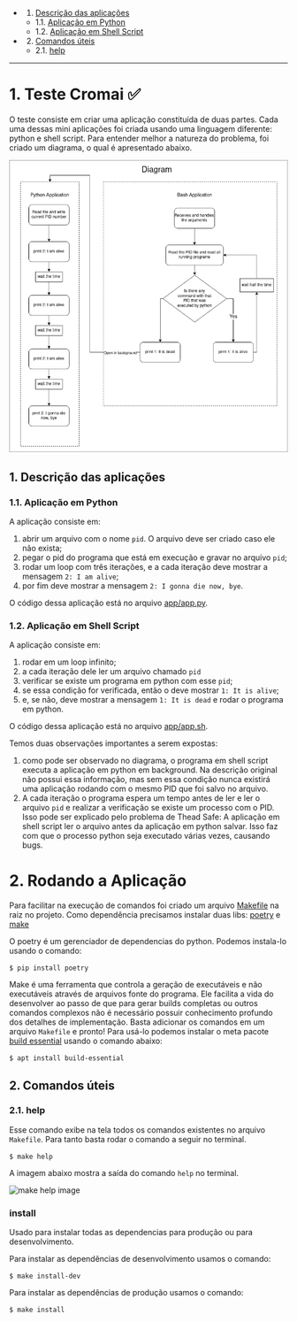 <!-- vscode-markdown-toc -->

- 1. [Descrição das aplicações](#Descriodasaplicaes)
  - 1.1. [Aplicação em Python](#AplicaoemPython)
  - 1.2. [Aplicação em Shell Script](#AplicaoemShellScript)
- 2. [Comandos úteis](#Comandosteis)
  - 2.1. [help](#help)

<!-- vscode-markdown-toc-config
	numbering=true
	autoSave=true
	/vscode-markdown-toc-config -->
<!-- /vscode-markdown-toc --><!-- vscode-markdown-toc -->

---

# 1. <a name='TesteCromai'></a>Teste Cromai ✅

O teste consiste em criar uma aplicação constituída de duas partes. Cada uma dessas mini aplicações foi criada usando uma linguagem diferente: python e shell script. Para entender melhor a natureza do problema, foi criado um diagrama, o qual é apresentado abaixo.

![diagrama](./images/cromai.png)

## 1. <a name='Descriodasaplicaes'></a>Descrição das aplicações

### 1.1. <a name='AplicaoemPython'></a>Aplicação em Python

A aplicação consiste em:

1. abrir um arquivo com o nome `pid`. O arquivo deve ser criado caso ele não exista;
2. pegar o pid do programa que está em execução e gravar no arquivo `pid`;
3. rodar um loop com três iterações, e a cada iteração deve mostrar a mensagem `2: I am alive`;
4. por fim deve mostrar a mensagem `2: I gonna die now, bye`.

O código dessa aplicação está no arquivo [app/app.py](./app/app.py).

### 1.2. <a name='AplicaoemShellScript'></a>Aplicação em Shell Script

A aplicação consiste em:

1. rodar em um loop infinito;
2. a cada iteração dele ler um arquivo chamado `pid`
3. verificar se existe um programa em python com esse `pid`;
4. se essa condição for verificada, então o deve mostrar `1: It is alive`;
5. e, se não, deve mostrar a mensagem `1: It is dead` e rodar o programa em python.

O código dessa aplicação está no arquivo [app/app.sh](./app/app.sh).

Temos duas observações importantes a serem expostas:

1. como pode ser observado no diagrama, o programa em shell script executa a aplicação em python em background. Na descrição original não possui essa informação, mas sem essa condição nunca existirá uma aplicação rodando com o mesmo PID que foi salvo no arquivo.
2. A cada iteração o programa espera um tempo antes de ler e ler o arquivo `pid` e realizar a verificação se existe um processo com o PID. Isso pode ser explicado pelo problema de Thead Safe: A aplicação em shell script ler o arquivo antes da aplicação em python salvar. Isso faz com que o processo python seja executado várias vezes, causando bugs.

# 2. <a name='RodandoaAplicao'></a>Rodando a Aplicação

Para facilitar na execução de comandos foi criado um arquivo [Makefile](./Makefile) na raiz no projeto. Como dependência precisamos instalar duas libs: [poetry]() e [make](https://www.gnu.org/software/make/)

O poetry é um gerenciador de dependencias do python. Podemos instala-lo usando o comando:

```
$ pip install poetry
```

Make é uma ferramenta que controla a geração de executáveis e não executáveis através de arquivos fonte do programa. Ele facilita a vida do desenvolver ao passo de que para gerar builds completas ou outros comandos complexos não é necessário possuir conhecimento profundo dos detalhes de implementação. Basta adicionar os comandos em um arquivo `Makefile` e pronto! Para usá-lo podemos instalar o meta pacote [build essential](https://pimylifeup.com/ubuntu-build-essential/) usando o comando abaixo:

```
$ apt install build-essential
```

## 2. <a name='Comandosteis'></a>Comandos úteis

### 2.1. <a name='help'></a>help

Esse comando exibe na tela todos os comandos existentes no arquivo `Makefile`. Para tanto basta rodar o comando a seguir no terminal.

```
$ make help
```

A imagem abaixo mostra a saída do comando `help` no terminal.

![make help image](https://imgur.com/4c7kA8n.png)

### install

Usado para instalar todas as dependencias para produção ou para desenvolvimento.

Para instalar as dependências de desenvolvimento usamos o comando:

```
$ make install-dev
```

Para instalar as dependências de produção usamos o comando:

```
$ make install
```
